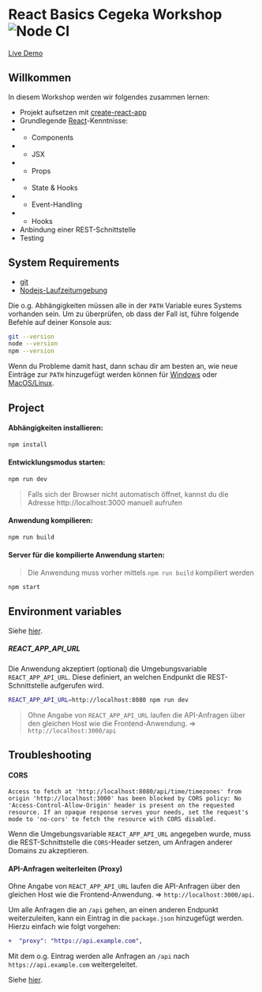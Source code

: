 # React Basics Cegeka Workshop ![Node CI](https://github.com/patlux/react-workshop-cegeka/workflows/Node%20CI/badge.svg)

[Live Demo](https://react-demo-api.herokuapp.com/)

## Willkommen

In diesem Workshop werden wir folgendes zusammen lernen:

- Projekt aufsetzen mit [create-react-app](https://github.com/facebook/create-react-app)
- Grundlegende [React](https://reactjs.org/)-Kenntnisse:
- - Components
- - JSX
- - Props
- - State & Hooks
- - Event-Handling
- - Hooks
- Anbindung einer REST-Schnittstelle
- Testing

## System Requirements

- [git](https://git-scm.com/)
- [Nodejs-Laufzeitumgebung](https://nodejs.org/)

Die o.g. Abhängigkeiten müssen alle in der `PATH` Variable eures Systems vorhanden sein.
Um zu überprüfen, ob dass der Fall ist, führe folgende Befehle auf deiner Konsole aus:

```bash
git --version
node --version
npm --version
```

Wenn du Probleme damit hast, dann schau dir am besten an, wie neue Einträge zur `PATH` hinzugefügt werden können für [Windows](https://www.howtogeek.com/118594/how-to-edit-your-system-path-for-easy-command-line-access/) oder [MacOS/Linux](http://stackoverflow.com/a/24322978/971592).

## Project

#### Abhängigkeiten installieren:

```bash
npm install
```

#### Entwicklungsmodus starten:

```bash
npm run dev
```

> Falls sich der Browser nicht automatisch öffnet, kannst du die Adresse http://localhost:3000 manuell aufrufen

#### Anwendung kompilieren:

```bash
npm run build
```

#### Server für die kompilierte Anwendung starten:

> Die Anwendung muss vorher mittels `npm run build` kompiliert werden

```bash
npm start
```

## Environment variables

Siehe [hier](https://create-react-app.dev/docs/adding-custom-environment-variables).

##### REACT_APP_API_URL

Die Anwendung akzeptiert (optional) die Umgebungsvariable `REACT_APP_API_URL`. Diese definiert, an welchen Endpunkt die REST-Schnittstelle aufgerufen wird.

```bash
REACT_APP_API_URL=http://localhost:8080 npm run dev
```

> Ohne Angabe von `REACT_APP_API_URL` laufen die API-Anfragen über den gleichen Host wie die Frontend-Anwendung. => `http://localhost:3000/api`

## Troubleshooting

#### CORS

```
Access to fetch at 'http://localhost:8080/api/time/timezones' from origin 'http://localhost:3000' has been blocked by CORS policy: No 'Access-Control-Allow-Origin' header is present on the requested resource. If an opaque response serves your needs, set the request's mode to 'no-cors' to fetch the resource with CORS disabled.
```

Wenn die Umgebungsvariable `REACT_APP_API_URL` angegeben wurde, muss die REST-Schnittstelle die `CORS`-Header setzen, um Anfragen anderer Domains zu akzeptieren.

#### API-Anfragen weiterleiten (Proxy)

Ohne Angabe von `REACT_APP_API_URL` laufen die API-Anfragen über den gleichen Host wie die Frontend-Anwendung. => `http://localhost:3000/api`.

Um alle Anfragen die an `/api` gehen, an einen anderen Endpunkt weiterzuleiten, kann ein Eintrag in die `package.json` hinzugefügt werden. Hierzu einfach wie folgt vorgehen:

```diff
+  "proxy": "https://api.example.com",
```

Mit dem o.g. Eintrag werden alle Anfragen an `/api` nach `https://api.example.com` weitergeleitet.

Siehe [hier](https://create-react-app.dev/docs/proxying-api-requests-in-development).

